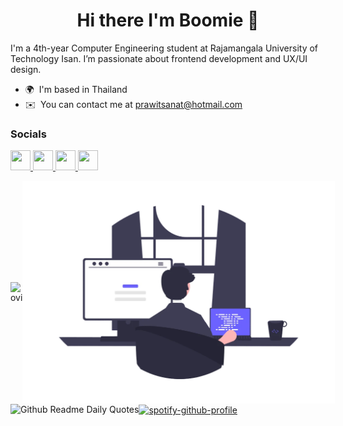 <h1 align="center">Hi there I'm Boomie 👋</h1>

I'm a 4th-year Computer Engineering student at Rajamangala University of Technology Isan. I’m passionate about frontend development and UX/UI design.

* 🌍  I'm based in Thailand
* ✉️  You can contact me at [prawitsanat@hotmail.com](mailto:prawitsanat@hotmail.com)


### Socials

<p align="left"> <a href="https://www.facebook.com/boomieindahouse" target="_blank" rel="noreferrer"> <picture> <source media="(prefers-color-scheme: dark)" srcset="https://raw.githubusercontent.com/danielcranney/readme-generator/main/public/icons/socials/facebook-dark.svg" /> <source media="(prefers-color-scheme: light)" srcset="https://raw.githubusercontent.com/danielcranney/readme-generator/main/public/icons/socials/facebook.svg" /> <img src="https://raw.githubusercontent.com/danielcranney/readme-generator/main/public/icons/socials/facebook.svg" width="32" height="32" /> </picture> </a> <a href="https://www.github.com/boomieindahouse" target="_blank" rel="noreferrer"> <picture> <source media="(prefers-color-scheme: dark)" srcset="https://raw.githubusercontent.com/danielcranney/readme-generator/main/public/icons/socials/github-dark.svg" /> <source media="(prefers-color-scheme: light)" srcset="https://raw.githubusercontent.com/danielcranney/readme-generator/main/public/icons/socials/github.svg" /> <img src="https://raw.githubusercontent.com/danielcranney/readme-generator/main/public/icons/socials/github.svg" width="32" height="32" /> </picture> </a> <a href="https://www.linkedin.com/in/prawitsanat-prapananyosanan-5ab977327/" target="_blank" rel="noreferrer"> <picture> <source media="(prefers-color-scheme: dark)" srcset="https://raw.githubusercontent.com/danielcranney/readme-generator/main/public/icons/socials/linkedin-dark.svg" /> <source media="(prefers-color-scheme: light)" srcset="https://raw.githubusercontent.com/danielcranney/readme-generator/main/public/icons/socials/linkedin.svg" /> <img src="https://raw.githubusercontent.com/danielcranney/readme-generator/main/public/icons/socials/linkedin.svg" width="32" height="32" /> </picture> </a> <a href="https://www.x.com/boomiebehumble" target="_blank" rel="noreferrer"> <picture> <source media="(prefers-color-scheme: dark)" srcset="https://raw.githubusercontent.com/danielcranney/readme-generator/main/public/icons/socials/twitter-dark.svg" /> <source media="(prefers-color-scheme: light)" srcset="https://raw.githubusercontent.com/danielcranney/readme-generator/main/public/icons/socials/twitter.svg" /> <img src="https://raw.githubusercontent.com/danielcranney/readme-generator/main/public/icons/socials/twitter.svg" width="32" height="32" /> </picture> </a></p>


<div style="display: flex; align-items: center; justify-content: space-around;">
  <img align="center" src="https://github-readme-stats.vercel.app/api/top-langs?username=boomieindahouse&show_icons=true&locale=en&layout=compact&theme=chartreuse-dark" alt="ovi" />
  <img align="center" src="https://github.com/boomieindahouse/prawit-portfolio/blob/main/src/assets/img/avt-programming.png?raw=true" alt="Alt Text" style="width: 500px; height: auto;" />
</div>


<div style="display: flex; align-items: center;">
  <img align="center" src="https://readme-daily-quotes.vercel.app/api?theme=radical&font=libre_baskerville&quote=I+cut+my+hair+because+you+don't+care+my+heart." alt="Github Readme Daily Quotes" />
  <a align="center" href="https://github.com/kittinan/spotify-github-profile">
    <img align="center" src="https://spotify-github-profile.kittinanx.com/api/view?uid=31phswnw4vmb4qrxhqzglqcwbr4e&cover_image=true&theme=novatorem&show_offline=false&background_color=0f0f0f&interchange=false&bar_color=53b14f&bar_color_cover=false" alt="spotify-github-profile" />
  </a>
</div>


